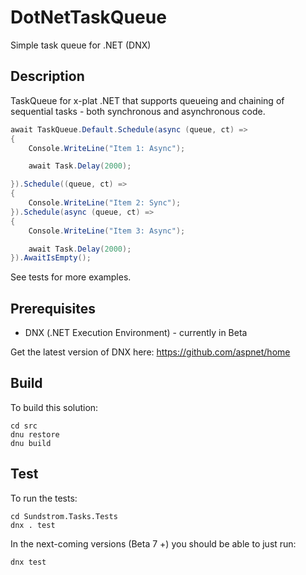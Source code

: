 # DotNetTaskQueue
Simple task queue for .NET (DNX)

## Description

TaskQueue for x-plat .NET that supports queueing and chaining of sequential tasks - both synchronous and asynchronous code.

```csharp
await TaskQueue.Default.Schedule(async (queue, ct) =>
{
    Console.WriteLine("Item 1: Async");

    await Task.Delay(2000);

}).Schedule((queue, ct) =>
{
    Console.WriteLine("Item 2: Sync");
}).Schedule(async (queue, ct) =>
{
    Console.WriteLine("Item 3: Async");

    await Task.Delay(2000);
}).AwaitIsEmpty();
```

See tests for more examples.

## Prerequisites

* DNX (.NET Execution Environment) - currently in Beta

Get the latest version of DNX here: https://github.com/aspnet/home

## Build

To build this solution:

```shell
cd src
dnu restore
dnu build
```

## Test

To run the tests:
    
```shell
cd Sundstrom.Tasks.Tests
dnx . test
```

In the next-coming versions (Beta 7 +) you should be able to just run:

```shell
dnx test
```